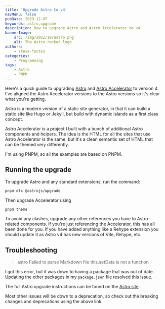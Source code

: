 ```yaml
---
title: 'Upgrade Astro to v4'
navMenu: false
pubDate: 2023-12-07
keywords: astro,upgrade
description: How to upgrade Astro and Astro Accelerator to v4.
bannerImage:
    src: /img/2022/10/astro.png
    alt: The Astro rocket logo
authors:
    - steve-fenton
categories:
    - Programming
tags:
    - Astro
    - PNPM
---
```


Here's a quick guide to upgrading [Astro](https://astro.build) and [Astro Accelerator](https://astro.stevefenton.co.uk/) to version 4. I've aligned the Astro Accelerator versions to the Astro versions so it's clear what you're getting.

Astro is a modern version of a static site generator, in that it can build a static site like Hugo or Jekyll, but build with dynamic islands as a first class concept.

Astro Accelerator is a project I built with a bunch of additional Astro components and helpers. The idea is the HTML for all the sites that use Astro Accelerator is the same, but it's a clean semantic set of HTML that can be themed very differently.

I'm using PNPM, so all the examples are based on PNPM.

## Running the upgrade

To upgrade Astro and any standard extensions, run the command:

```bash
pnpm dlx @astrojs/upgrade

```

Then upgrade Accelerator using

```bash
pnpm theme
```

To avoid any clashes, upgrade any other references you have to Astro-related components. If you're just referencing the Accelerator, this has all been done for you. If you have added anything like a Rehype extension you should update it as Astro v4 has new versions of Vite, Rehype, etc.

## Troubleshooting

> astro Failed to parse Markdown file this.setData is not a function

I got this error, but it was down to having a package that was out of date. Updating the other packages in my `package.json` file resolved this issue.

The full Astro upgrade instructions can be found on the [Astro site](https://docs.astro.build/en/guides/upgrade-to/v4/).

Most other issues will be down to a deprecation, so check out the breaking changes and deprecations using the above link.